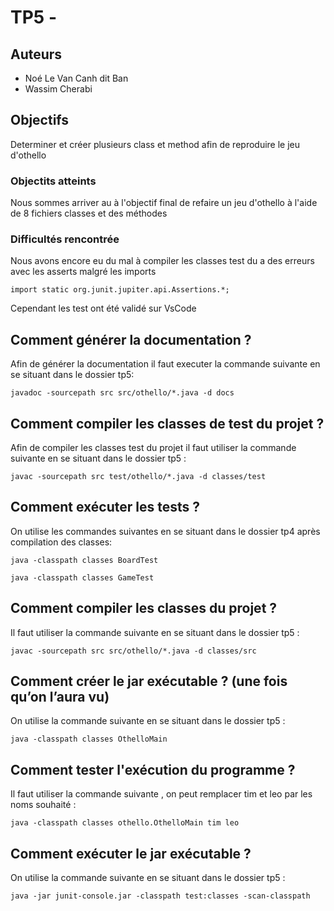 # TP5 - 

## Auteurs

- Noé Le Van Canh dit Ban
- Wassim Cherabi

## Objectifs

Determiner et créer plusieurs class et method afin de reproduire le jeu d'othello

### Objectits atteints

Nous sommes arriver au à l'objectif final de refaire un jeu d'othello à l'aide de 8 fichiers classes et des méthodes

### Difficultés rencontrée

Nous avons encore eu du mal à compiler les classes test du a des erreurs avec les asserts malgré les imports 

```import static org.junit.jupiter.api.Assertions.*;```

Cependant les test ont été validé sur VsCode

## Comment générer la documentation ?

Afin de générer la documentation il faut executer la commande suivante en se situant dans le dossier tp5:

```
javadoc -sourcepath src src/othello/*.java -d docs 
```

## Comment compiler les classes de test du projet ?

Afin de compiler les classes test du projet il faut utiliser la commande suivante en se situant dans le dossier tp5 :

```
javac -sourcepath src test/othello/*.java -d classes/test
```

## Comment exécuter les tests ?

On utilise les commandes suivantes en se situant dans le dossier tp4 après compilation des classes:

```
java -classpath classes BoardTest
```

```
java -classpath classes GameTest
```


## Comment compiler les classes du projet ?

Il faut utiliser la commande suivante en se situant dans le dossier tp5 :

```
javac -sourcepath src src/othello/*.java -d classes/src
```

## Comment créer le jar exécutable ? (une fois qu’on l’aura vu)

On utilise la commande suivante en se situant dans le dossier tp5 :

```
java -classpath classes OthelloMain 
```

## Comment tester l'exécution du programme ?

Il faut utiliser la commande suivante , on peut remplacer tim et leo par les noms souhaité :

```
java -classpath classes othello.OthelloMain tim leo
```

## Comment exécuter le jar exécutable ?

On utilise la commande suivante en se situant dans le dossier tp5 :

```
java -jar junit-console.jar -classpath test:classes -scan-classpath
```



